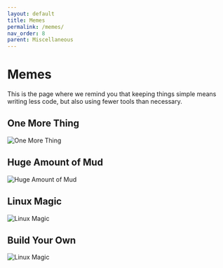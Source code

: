 ```yaml
---
layout: default
title: Memes
permalink: /memes/
nav_order: 8
parent: Miscellaneous
---
```


# Memes

This is the page where we remind you that keeping things simple means writing less code, but also using fewer tools than necessary.

## One More Thing

![One More Thing](/assets/img/memes/meme-03.jpg)

## Huge Amount of Mud

![Huge Amount of Mud](/assets/img/memes/meme-02.jpg)

## Linux Magic

![Linux Magic](/assets/img/memes/meme-01.jpg)

## Build Your Own

![Linux Magic](/assets/img/memes/meme-00.gif)
